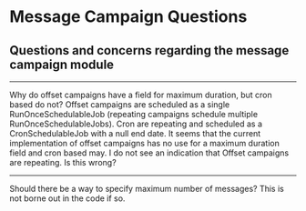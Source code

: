 # Message Campaign Questions #

## Questions and concerns regarding the message campaign module ##



---


Why do offset campaigns have a field for maximum duration, but cron based do not? Offset campaigns are scheduled as a single RunOnceSchedulableJob (repeating campaigns schedule multiple RunOnceSchedulableJobs). Cron are repeating and scheduled as a CronSchedulableJob with a null end date. It seems that the current implementation of offset campaigns has no use for a maximum duration field and cron based may. I do not see an indication that Offset campaigns are repeating. Is this wrong?



---


Should there be a way to specify maximum number of messages? This is not borne out in the code if so.